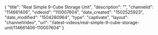 {
    "title": "Real Simple 9-Cube Storage Unit",
    "description": "",
    "channelid": "114661406",
    "videoid": "110007604",
    "date_created": "1502525923",
    "date_modified": "1504280964",
    "type": "captivate",
    "layout": "channelVideo",
    "url": "\/latest-videos\/real-simple-9-cube-storage-unit\/114661406-110007604"
}